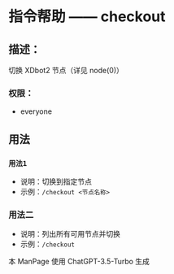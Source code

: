 # 指令帮助 —— checkout

## 描述：
切换 XDbot2 节点（详见 node(0)）

### 权限：

- everyone

## 用法

### `用法1`

- 说明：切换到指定节点
- 示例：`/checkout <节点名称>`

### 用法二

- 说明：列出所有可用节点并切换
- 示例：`/checkout`


本 ManPage 使用 ChatGPT-3.5-Turbo 生成